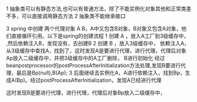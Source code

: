 1  抽象类可以有静态方法,也可以有普通方法，除了不能实例化对象其他和正常类差不多，可以直接调用静态方法
2 抽象类不能继承接口


3 spring 中创建 两个代理对象 A B，A中又包含B对象，B对象又包含A对象，他们直接循环引用。以下是spring的创建流程
1 创建 A ，放入A工厂到3级缓存中， ,然后依赖注入B，发现没有，去创建B
2 创建 B ，放入3级缓存中， 依赖注入A，从3级缓存中查找A，找到了，这时发现A是要进行代理，进行代理，代理后对象Ap放入二级缓存中，并把3级缓存中的A工厂删除，
B进行初始化
经过beanpostprocessor的postProcessAfterInitialization方法处理,发现B要进行代理，最后是Bp(null),B(Ap);
3 后面继续去实例化A，A进行依赖注入，找到Bp，生成A(Bp)。经过postProcessAfterInitialization，发现A已经进行代理



这时发现B是要进行代理，进行代理，代理后对象Bp放入二级缓存中，